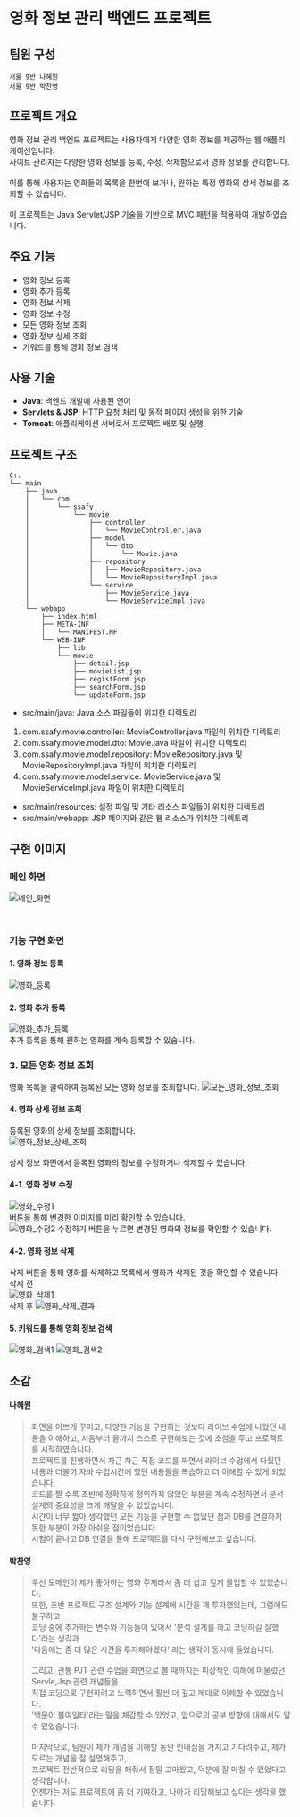 # 영화 정보 관리 백엔드 프로젝트 

## 팀원 구성

    서울 9반 나혜원
    서울 9반 박찬영


## 프로젝트 개요
영화 정보 관리 백엔드 프로젝트는 사용자에게 다양한 영화 정보를 제공하는 웹 애플리케이션입니다. <br>
사이트 관리자는 다양한 영화 정보를 등록, 수정, 삭제함으로서 영화 정보를 관리합니다. <br>  
이를 통해 사용자는 영화들의 목록을 한번에 보거나, 원하는 특정 영화의 상세 정보를 조회할 수 있습니다. <br>  
이 프로젝트는 Java Servlet/JSP 기술을 기반으로 MVC 패턴을 적용하여 개발하였습니다.

## 주요 기능
- 영화 정보 등록 
- 영화 추가 등록
- 영화 정보 삭제 
- 영화 정보 수정 
- 모든 영화 정보 조회 
- 영화 정보 상세 조회
- 키워드를 통해 영화 정보 검색

## 사용 기술
- **Java**: 백엔드 개발에 사용된 언어
- **Servlets & JSP**: HTTP 요청 처리 및 동적 페이지 생성을 위한 기술
- **Tomcat**: 애플리케이션 서버로서 프로젝트 배포 및 실행

## 프로젝트 구조
```
C:.
└── main
    ├── java
    │   └── com
    │       └── ssafy
    │           └── movie
    │               ├── controller
    │               │   └── MovieController.java
    │               ├── model
    │               │   └── dto
    │               │       └── Movie.java
    │               ├── repository
    │               │   ├── MovieRepository.java
    │               │   └── MovieRepositoryImpl.java
    │               └── service
    │                   ├── MovieService.java
    │                   └── MovieServiceImpl.java
    └── webapp
        ├── index.html
        ├── META-INF
        │   └── MANIFEST.MF
        └── WEB-INF
            ├── lib
            └── movie
                ├── detail.jsp
                ├── movieList.jsp
                ├── registForm.jsp
                ├── searchForm.jsp
                └── updateForm.jsp

```
- src/main/java: Java 소스 파일들이 위치한 디렉토리 <br>
1. com.ssafy.movie.controller: MovieController.java 파일이 위치한 디렉토리 <br>
1. com.ssafy.movie.model.dto: Movie.java 파일이 위치한 디렉토리 <br>
1. com.ssafy.movie.model.repository: MovieRepository.java 및 MovieRepositoryImpl.java 파일이 위치한 디렉토리<br>
1. com.ssafy.movie.model.service: MovieService.java 및 MovieServiceImpl.java 파일이 위치한 디렉토리 <br>
- src/main/resources: 설정 파일 및 기타 리소스 파일들이 위치한 디렉토리 <br>
- src/main/webapp: JSP 페이지와 같은 웹 리소스가 위치한 디렉토리 <br>

## 구현 이미지

### 메인 화면
![메인_화면](/uploads/255e890ff91e2eb44bd4289bf1eaa4e1/메인_화면.PNG)

<br>

### 기능 구현 화면 <br>
#### 1. 영화 정보 등록
![영화_등록](/uploads/e41331c1225972fd9b845e98e380d095/영화_등록.PNG)
<br>

#### 2. 영화 추가 등록
![영화_추가_등록](/uploads/d57df621a4dd083db85076024fa19628/영화_추가_등록.PNG)<br>
추가 등록을 통해 원하는 영화를 계속 등록할 수 있습니다.
<br>

### 3. 모든 영화 정보 조회
영화 목록을 클릭하여 등록된 모든 영화 정보를 조회합니다.
![모든_영화_정보_조회](/uploads/2d29a0c78962935a0e6245d9020feb5a/모든_영화_정보_조회.PNG)
<br>

#### 4. 영화 상세 정보 조회
등록된 영화의 상세 정보를 조회합니다.
<br>
![영화_정보_상세_조회](/uploads/d207db92993c1c49e6a8f2a3ce8c3da9/영화_정보_상세_조회.PNG)<br>
<br>
상세 정보 화면에서 등록된 영화의 정보를 수정하거나 삭제할 수 있습니다.
<br>
#### 4-1. 영화 정보 수정
![영화_수정1](/uploads/fb1cb06b4f28f2336b087a311e942231/영화_수정1.png)<br>
버튼을 통해 변경한 이미지를 미리 확인할 수 있습니다.<br>
![영화_수정2](/uploads/bd829f4e74b4663c92d38acb9432456e/영화_수정2.png)
수정하기 버튼을 누르면 변경된 영화의 정보를 확인할 수 있습니다.<br>

#### 4-2. 영화 정보 삭제
삭제 버튼을 통해 영화를 삭제하고 목록에서 영화가 삭제된 것을 확인할 수 있습니다. <br>
삭제 전<br>
![영화_삭제1](/uploads/b9c000ac4dfdab9ea4e570ef51240a89/영화_삭제1.PNG)<br>
삭제 후
![영화_삭제_결과](/uploads/7943a49131efea25152f7117939089ac/영화_삭제_결과.png)
<br>

#### 5. 키워드를 통해 영화 정보 검색
![영화_검색1](/uploads/bc069c4ee331dfbd065b17bfd0ee6251/영화_검색1.PNG)
![영화_검색2](/uploads/41bb6687b2d145c0ce5570edd042f45e/영화_검색2.PNG)
<br>
## 소감
#### 나혜원<br>
>  화면을 이쁘게 꾸미고, 다양한 기능을 구현하는 것보다 라이브 수업에 나왔던 내용을 이해하고, 처음부터 끝까지 스스로 구현해보는 것에 초첨을 두고 프로젝트를 시작하였습니다.<br>
>   프로젝트를 진행하면서 차근 차근 직접 코드를 짜면서 라이브 수업에서 다뤘던 내용과 더불어 자바 수업시간에 했던 내용들을 복습하고 더 이해할 수 있게 되었습니다.<br>
>   코드를 짤 수록 초반에 정확하게 정의하지 않았던 부분을 계속 수정하면서 분석 설계의 중요성을 크게 깨달을 수 있었습니다.<br>
>   시간이 너무 짧아 생각했던 모든 기능을 구현할 수 없었던 점과 DB를 연결하지 못한 부분이 가장 아쉬운 점이었습니다.<br>
>   시험이 끝나고 DB 연결을 통해 프로젝트를 다시 구현해보고 싶습니다.<br>

#### 박찬영<br>
>  우선 도메인이 제가 좋아하는 영화 주제라서 좀 더 쉽고 깊게 몰입할 수 있었습니다.<br>
>  또한, 초반 프로젝트 구조 설계와 기능 설계에 시간을 꽤 투자했었는데, 그럼에도 불구하고<br>
>  코딩 중에 추가하는 변수와 기능들이 있어서 '분석 설계를 하고 코딩하길  잘했다'라는 생각과<br>
>  '다음에는 좀 더 많은 시간을 투자해야겠다' 라는 생각이 동시에 들었습니다. <br><br>
>   그리고, 관통 PJT 관련 수업을 화면으로 볼 때까지는 피상적인 이해에 머물렀던 Servle,Jsp 관련 개념들을<br>
>  직접 코딩으로 구현하려고 노력하면서 훨씬 더 깊고 제대로 이해할 수 있었습니다.<br>
>  '백문이 불여일타'라는 말을 체감할 수 있었고, 앞으로의 공부 방향에 대해서도 알 수 있었습니다.<br><br>
> 마지막으로, 팀원이 제가 개념을 이해할 동안 인내심을 가지고 기다려주고, 제가 모르는 개념을 잘 설명해주고,<br> 프로젝트 전반적으로 리딩을 해줘서 정말 고마웠고,
> 덕분에 잘 마칠 수 있었다고 생각합니다. <br> 언젠가는 저도 프로젝트에 좀 더 기여하고, 나아가 리딩해보고 싶다는 생각을 했습니다.<br>
